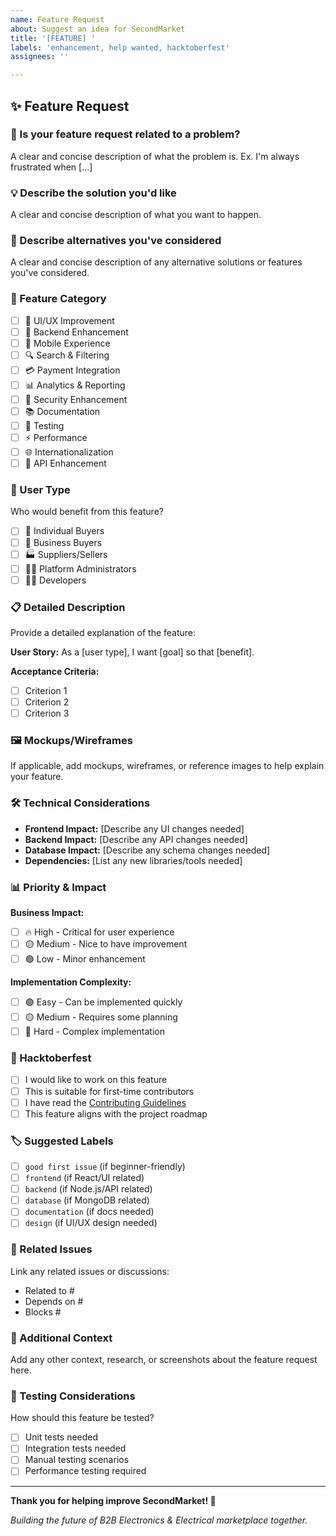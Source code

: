 ```yaml
---
name: Feature Request
about: Suggest an idea for SecondMarket
title: '[FEATURE] '
labels: 'enhancement, help wanted, hacktoberfest'
assignees: ''

---
```


## ✨ Feature Request

### 🚀 Is your feature request related to a problem?
A clear and concise description of what the problem is. Ex. I'm always frustrated when [...]

### 💡 Describe the solution you'd like
A clear and concise description of what you want to happen.

### 🔄 Describe alternatives you've considered
A clear and concise description of any alternative solutions or features you've considered.

### 🎯 Feature Category
- [ ] 🎨 UI/UX Improvement
- [ ] 🔧 Backend Enhancement
- [ ] 📱 Mobile Experience
- [ ] 🔍 Search & Filtering
- [ ] 💳 Payment Integration
- [ ] 📊 Analytics & Reporting
- [ ] 🔐 Security Enhancement
- [ ] 📚 Documentation
- [ ] 🧪 Testing
- [ ] ⚡ Performance
- [ ] 🌐 Internationalization
- [ ] 🤖 API Enhancement

### 👥 User Type
Who would benefit from this feature?
- [ ] 👤 Individual Buyers
- [ ] 🏢 Business Buyers
- [ ] 🏭 Suppliers/Sellers
- [ ] 👨‍💼 Platform Administrators
- [ ] 👩‍💻 Developers

### 📋 Detailed Description
Provide a detailed explanation of the feature:

**User Story:**
As a [user type], I want [goal] so that [benefit].

**Acceptance Criteria:**
- [ ] Criterion 1
- [ ] Criterion 2
- [ ] Criterion 3

### 🖼️ Mockups/Wireframes
If applicable, add mockups, wireframes, or reference images to help explain your feature.

### 🛠️ Technical Considerations
- **Frontend Impact:** [Describe any UI changes needed]
- **Backend Impact:** [Describe any API changes needed]
- **Database Impact:** [Describe any schema changes needed]
- **Dependencies:** [List any new libraries/tools needed]

### 📊 Priority & Impact
**Business Impact:**
- [ ] 🔥 High - Critical for user experience
- [ ] 🟡 Medium - Nice to have improvement
- [ ] 🟢 Low - Minor enhancement

**Implementation Complexity:**
- [ ] 🟢 Easy - Can be implemented quickly
- [ ] 🟡 Medium - Requires some planning
- [ ] 🔴 Hard - Complex implementation

### 🎃 Hacktoberfest
- [ ] I would like to work on this feature
- [ ] This is suitable for first-time contributors
- [ ] I have read the [Contributing Guidelines](../../CONTRIBUTING.md)
- [ ] This feature aligns with the project roadmap

### 🏷️ Suggested Labels
- [ ] `good first issue` (if beginner-friendly)
- [ ] `frontend` (if React/UI related)
- [ ] `backend` (if Node.js/API related) 
- [ ] `database` (if MongoDB related)
- [ ] `documentation` (if docs needed)
- [ ] `design` (if UI/UX design needed)

### 🔗 Related Issues
Link any related issues or discussions:
- Related to #
- Depends on #
- Blocks #

### 📝 Additional Context
Add any other context, research, or screenshots about the feature request here.

### 🧪 Testing Considerations
How should this feature be tested?
- [ ] Unit tests needed
- [ ] Integration tests needed
- [ ] Manual testing scenarios
- [ ] Performance testing required

---

**Thank you for helping improve SecondMarket! 🚀**

*Building the future of B2B Electronics & Electrical marketplace together.*
